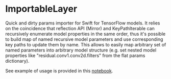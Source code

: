 # ImportableLayer

Quick and dirty params importer for Swift for TensorFlow models. It relies on the coincidence that reflection API (Mirror) and KeyPathIterable can recursively enumerate model properties in the same order, thus it's possible to build map of named recursive model parameters and use corresponding key paths to update them by name. This allows to easily map arbitrary set of named parameters into arbitrary model structure (e.g. set nested model properties like "residual.conv1.conv2d.filters" from the flat params dictionary).

See example of usage is provided in this [notebook](https://github.com/vvmnnnkv/s4tf-fast-style-transfer/blob/master/Demo/Fast_Style_Transfer_with_S4TF.ipynb).
